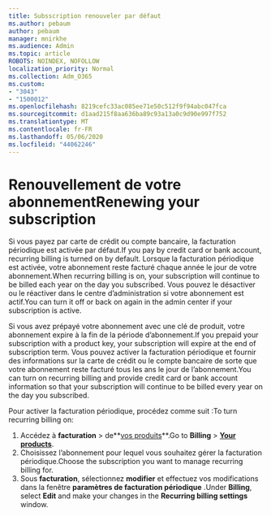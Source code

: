 ```yaml
---
title: Subsscription renouveler par défaut
ms.author: pebaum
author: pebaum
manager: mnirkhe
ms.audience: Admin
ms.topic: article
ROBOTS: NOINDEX, NOFOLLOW
localization_priority: Normal
ms.collection: Adm_O365
ms.custom:
- "3043"
- "1500012"
ms.openlocfilehash: 8219cefc33ac085ee71e50c512f9f94abc047fca
ms.sourcegitcommit: d1aad215f8aa636ba89c93a13a0c9d90e997f752
ms.translationtype: MT
ms.contentlocale: fr-FR
ms.lasthandoff: 05/06/2020
ms.locfileid: "44062246"
---
```

# <a name="renewing-your-subscription"></a><span data-ttu-id="33c3b-102">Renouvellement de votre abonnement</span><span class="sxs-lookup"><span data-stu-id="33c3b-102">Renewing your subscription</span></span>

<span data-ttu-id="33c3b-103">Si vous payez par carte de crédit ou compte bancaire, la facturation périodique est activée par défaut.</span><span class="sxs-lookup"><span data-stu-id="33c3b-103">If you pay by credit card or bank account, recurring billing is turned on by default.</span></span> <span data-ttu-id="33c3b-104">Lorsque la facturation périodique est activée, votre abonnement reste facturé chaque année le jour de votre abonnement.</span><span class="sxs-lookup"><span data-stu-id="33c3b-104">When recurring billing is on, your subscription will continue to be billed each year on the day you subscribed.</span></span> <span data-ttu-id="33c3b-105">Vous pouvez le désactiver ou le réactiver dans le centre d’administration si votre abonnement est actif.</span><span class="sxs-lookup"><span data-stu-id="33c3b-105">You can turn it off or back on again in the admin center if your subscription is active.</span></span>

<span data-ttu-id="33c3b-106">Si vous avez prépayé votre abonnement avec une clé de produit, votre abonnement expire à la fin de la période d’abonnement.</span><span class="sxs-lookup"><span data-stu-id="33c3b-106">If you prepaid your subscription with a product key, your subscription will expire at the end of subscription term.</span></span> <span data-ttu-id="33c3b-107">Vous pouvez activer la facturation périodique et fournir des informations sur la carte de crédit ou le compte bancaire de sorte que votre abonnement reste facturé tous les ans le jour de l’abonnement.</span><span class="sxs-lookup"><span data-stu-id="33c3b-107">You can turn on recurring billing and provide credit card or bank account information so that your subscription will continue to be billed every year on the day you subscribed.</span></span>

<span data-ttu-id="33c3b-108">Pour activer la facturation périodique, procédez comme suit :</span><span class="sxs-lookup"><span data-stu-id="33c3b-108">To turn recurring billing on:</span></span> 

1. <span data-ttu-id="33c3b-109">Accédez à **facturation** > de**[vos produits](https://go.microsoft.com/fwlink/p/?linkid=842054)**.</span><span class="sxs-lookup"><span data-stu-id="33c3b-109">Go to **Billing** > **[Your products](https://go.microsoft.com/fwlink/p/?linkid=842054)**.</span></span>
2. <span data-ttu-id="33c3b-110">Choisissez l’abonnement pour lequel vous souhaitez gérer la facturation périodique.</span><span class="sxs-lookup"><span data-stu-id="33c3b-110">Choose the subscription you want to manage recurring billing for.</span></span>
3. <span data-ttu-id="33c3b-111">Sous **facturation**, sélectionnez **modifier** et effectuez vos modifications dans la fenêtre **paramètres de facturation périodique** .</span><span class="sxs-lookup"><span data-stu-id="33c3b-111">Under **Billing**, select **Edit** and make your changes in the **Recurring billing settings** window.</span></span> 